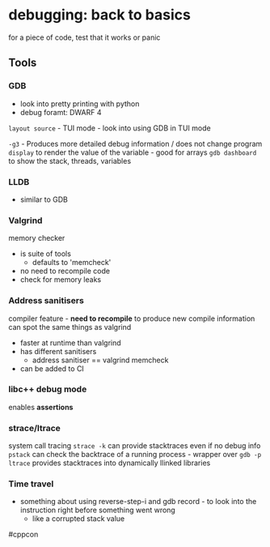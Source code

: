 # debugging: back to basics

for a piece of code, test that it works or panic


## Tools
### GDB
- look into pretty printing with python
- debug foramt: DWARF 4

`layout source` - TUI mode
    - look into using GDB in TUI mode

`-g3`
    - Produces more detailed debug information / does not change program
`display` to render the value of the variable - good for arrays
`gdb dashboard` to show the stack, threads, variables

### LLDB
- similar to GDB

### Valgrind
memory checker
- is suite of tools
    - defaults to 'memcheck'
- no need to recompile code
- check for memory leaks

### Address sanitisers
compiler feature - **need to recompile** to produce new compile information
can spot the same things as valgrind
- faster at runtime than valgrind
- has different sanitisers
    - address sanitiser == valgrind memcheck
- can be added to CI

### libc++ debug mode
enables **assertions**


### strace/ltrace
system call tracing
`strace -k` can provide stacktraces even if no debug info
`pstack` can check the backtrace of a running process
    - wrapper over `gdb -p`
`ltrace` provides stacktraces into dynamically llinked libraries

### Time travel
- something about using reverse-step-i and gdb record - to look into the instruction
right before something went wrong
    - like a corrupted stack value


#cppcon


